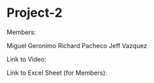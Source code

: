 # Project-2

Members:

Miguel Geronimo
Richard Pacheco
Jeff Vazquez

Link to Video:

Link to Excel Sheet (for Members): 

